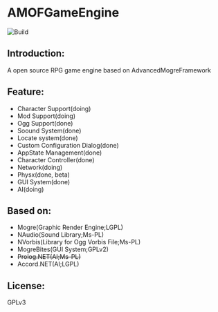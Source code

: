 # AMOFGameEngine
![Build](https://api.travis-ci.org/cookgreen/AMOFGameEngine.svg?branch=master)

## Introduction:
A open source RPG game engine based on AdvancedMogreFramework

## Feature:
* Character Support(doing)
* Mod Support(doing)
* Ogg Support(done)  
* Soound System(done)  
* Locate system(done)  
* Custom Configuration Dialog(done)  
* AppState Management(done)  
* Character Controller(done)  
* Network(doing)  
* Physx(done, beta)  
* GUI System(done) 
* AI(doing)  

## Based on:
* Mogre(Graphic Render Engine;LGPL)  
* NAudio(Sound Library;Ms-PL)  
* NVorbis(Library for Ogg Vorbis File;Ms-PL)  
* MogreBites(GUI System;GPLv2)  
* <s>Prolog.NET(AI;Ms-PL)</s>  
* Accord.NET(AI;LGPL)  

## License:
GPLv3
